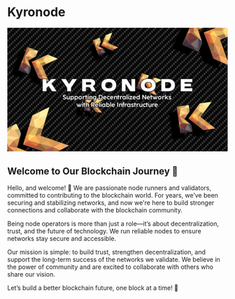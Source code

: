 # Kyronode
<p align="center">
  <img src="https://github.com/kyronode/Kyronode/blob/main/kyronode.png" alt="Kyronode">
</p>

## **Welcome to Our Blockchain Journey 🚀**  
 

Hello, and welcome! 👋 We are passionate node runners and validators, committed to contributing to the blockchain world. For years, we’ve been securing and stabilizing networks, and now we're here to build stronger connections and collaborate with the blockchain community.  

Being node operators is more than just a role—it’s about decentralization, trust, and the future of technology. We run reliable nodes to ensure networks stay secure and accessible.  

Our mission is simple: to build trust, strengthen decentralization, and support the long-term success of the networks we validate. We believe in the power of community and are excited to collaborate with others who share our vision.  

Let’s build a better blockchain future, one block at a time! 🌟  

